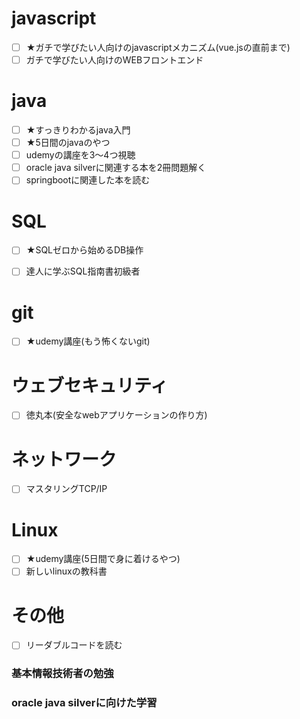 # javascript
- [ ] ★ガチで学びたい人向けのjavascriptメカニズム(vue.jsの直前まで)
- [ ] ガチで学びたい人向けのWEBフロントエンド

# java
- [ ] ★すっきりわかるjava入門
- [ ] ★5日間のjavaのやつ
- [ ] udemyの講座を3～4つ視聴
- [ ] oracle java silverに関連する本を2冊問題解く
- [ ] springbootに関連した本を読む

# SQL
- [ ] ★SQLゼロから始めるDB操作
- [ ] 達人に学ぶSQL指南書初級者


# git
- [ ] ★udemy講座(もう怖くないgit)

# ウェブセキュリティ
- [ ] 徳丸本(安全なwebアプリケーションの作り方)

# ネットワーク
- [ ] マスタリングTCP/IP

# Linux
- [ ] ★udemy講座(5日間で身に着けるやつ)
- [ ] 新しいlinuxの教科書

# その他
- [ ] リーダブルコードを読む
### 基本情報技術者の勉強
### oracle java silverに向けた学習
